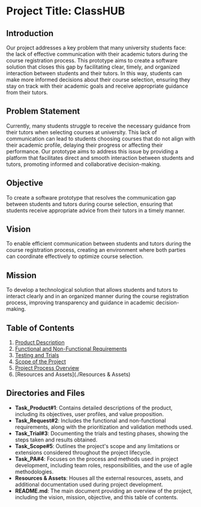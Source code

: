 # **Project Title: ClassHUB**

## **Introduction**
Our project addresses a key problem that many university students face: the lack of effective communication with their academic tutors during the course registration process. This prototype aims to create a software solution that closes this gap by facilitating clear, timely, and organized interaction between students and their tutors. In this way, students can make more informed decisions about their course selection, ensuring they stay on track with their academic goals and receive appropriate guidance from their tutors.

## **Problem Statement**
Currently, many students struggle to receive the necessary guidance from their tutors when selecting courses at university. This lack of communication can lead to students choosing courses that do not align with their academic profile, delaying their progress or affecting their performance. Our prototype aims to address this issue by providing a platform that facilitates direct and smooth interaction between students and tutors, promoting informed and collaborative decision-making.

## **Objective**
To create a software prototype that resolves the communication gap between students and tutors during course selection, ensuring that students receive appropriate advice from their tutors in a timely manner.

## **Vision**
To enable efficient communication between students and tutors during the course registration process, creating an environment where both parties can coordinate effectively to optimize course selection.

## **Mission**
To develop a technological solution that allows students and tutors to interact clearly and in an organized manner during the course registration process, improving transparency and guidance in academic decision-making.

## **Table of Contents**
1. [Product Description](./Task_Product#1)
2. [Functional and Non-Functional Requirements](./Task_Request#2)
3. [Testing and Trials](./Task_Trial#3)
4. [Scope of the Project](./Task_Scope#5)
5. [Project Process Overview](./Task_PA#4)
6. [Resources and Assets](./Resources & Assets)

## **Directories and Files**
- **Task_Product#1**: Contains detailed descriptions of the product, including its objectives, user profiles, and value proposition.
- **Task_Request#2**: Includes the functional and non-functional requirements, along with the prioritization and validation methods used.
- **Task_Trial#3**: Documenting the trials and testing phases, showing the steps taken and results obtained.
- **Task_Scope#5**: Outlines the project's scope and any limitations or extensions considered throughout the project lifecycle.
- **Task_PA#4**: Focuses on the process and methods used in project development, including team roles, responsibilities, and the use of agile methodologies.
- **Resources & Assets**: Houses all the external resources, assets, and additional documentation used during project development.
- **README.md**: The main document providing an overview of the project, including the vision, mission, objective, and this table of contents.
